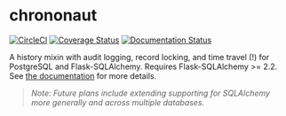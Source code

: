 # chrononaut

[![CircleCI](https://circleci.com/gh/onecodex/chrononaut.svg?style=shield&circle-token=0200bf977e97bba9f99e8f036bc61aa41a4b7d5c)](https://circleci.com/gh/onecodex/chrononaut) [![Coverage Status](https://coveralls.io/repos/github/onecodex/chrononaut/badge.svg?t=HnUaG9)](https://coveralls.io/github/onecodex/chrononaut) [![Documentation Status](https://readthedocs.org/projects/chrononaut/badge/?version=latest)](http://chrononaut.readthedocs.io/en/latest/?badge=latest)

A history mixin with audit logging, record locking, and time travel (!) for PostgreSQL and Flask-SQLAlchemy. Requires Flask-SQLAlchemy >= 2.2. See [the documentation](https://chrononaut.readthedocs.io/) for more details.

> _Note: Future plans include extending supporting for SQLAlchemy more generally and across multiple databases._
